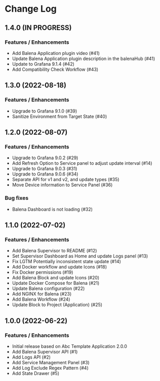 # Change Log

## 1.4.0 (IN PROGRESS)

### Features / Enhancements

- Add Balena Application plugin video (#41)
- Update Balena Application plugin description in the balenaHub (#41)
- Update to Grafana 9.1.4 (#42)
- Add Compatibility Check Workflow (#43)

## 1.3.0 (2022-08-18)

### Features / Enhancements

- Upgrade to Grafana 9.1.0 (#39)
- Sanitize Environment from Target State (#40)

## 1.2.0 (2022-08-07)

### Features / Enhancements

- Upgrade to Grafana 9.0.2 (#29)
- Add Refresh Option to Service panel to adjust update interval (#14)
- Upgrade to Grafana 9.0.3 (#31)
- Upgrade to Grafana 9.0.6 (#34)
- Separate API for v1 and v2, and update types (#35)
- Move Device information to Service Panel (#36)

### Bug fixes

- Balena Dashboard is not loading (#32)

## 1.1.0 (2022-07-02)

### Features / Enhancements

- Add Balena Supervisor to README (#12)
- Set Supervisor Dashboard as Home and update Logs panel (#13)
- Fix LGTM Potentially inconsistent state update (#14)
- Add Docker workflow and update Icons (#18)
- Fix Docker permissions (#19)
- Add Balena Block and update Icons (#20)
- Update Docker Compose for Balena (#21)
- Update Balena configuration (#22)
- Add NGINX for Balena (#23)
- Add Balena Workflow (#24)
- Update Block to Project (Application) (#25)

## 1.0.0 (2022-06-22)

### Features / Enhancements

- Initial release based on Abc Template Application 2.0.0
- Add Balena Supervisor API (#1)
- Add Logs API (#2)
- Add Service Management Panel (#3)
- Add Log Exclude Regex Pattern (#4)
- Add State Drawer (#5)
